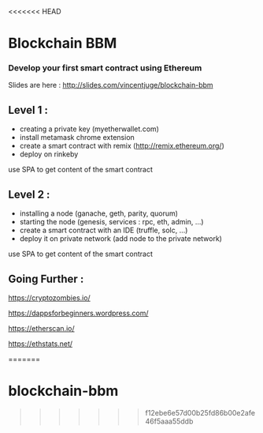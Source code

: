 <<<<<<< HEAD
# Blockchain BBM

### Develop your first smart contract using Ethereum

Slides are here : http://slides.com/vincentjuge/blockchain-bbm

## Level 1 :
* creating a private key (myetherwallet.com)
* install metamask chrome extension
* create a smart contract with remix (http://remix.ethereum.org/)
* deploy on rinkeby


use SPA to get content of the smart contract

## Level 2 :

* installing a node (ganache, geth, parity, quorum)
* starting the node (genesis, services : rpc, eth, admin, ...)
* create a smart contract with an IDE (truffle, solc, ...)
* deploy it on private network (add node to the private network)

use SPA to get content of the smart contract

## Going Further :

https://cryptozombies.io/

https://dappsforbeginners.wordpress.com/

https://etherscan.io/

https://ethstats.net/


=======
# blockchain-bbm
>>>>>>> f12ebe6e57d00b25fd86b00e2afe46f5aaa55ddb
